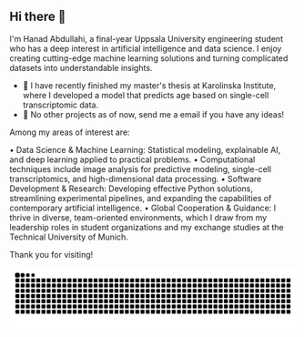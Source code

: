 ## Hi there 👋 
I'm Hanad Abdullahi, a final-year Uppsala University engineering student who has a deep interest in artificial intelligence and data science. I enjoy creating cutting-edge machine learning solutions and turning complicated datasets into understandable insights.

- 🔭 I have recently finished my master's thesis at Karolinska Institute, where I developed a model that predicts age based on single-cell transcriptomic data. 
- 🔭 No other projects as of now, send me a email if you have any ideas!




Among my areas of interest are:

• Data Science & Machine Learning: Statistical modeling, explainable AI, and deep learning applied to practical problems.
• Computational techniques include image analysis for predictive modeling, single-cell transcriptomics, and high-dimensional data processing.
• Software Development & Research: Developing effective Python solutions, streamlining experimental pipelines, and expanding the capabilities of contemporary artificial intelligence.
• Global Cooperation & Guidance: I thrive in diverse, team-oriented environments, which I draw from my leadership roles in student organizations and my exchange studies at the Technical University of Munich.


Thank you for visiting! 

<img src="https://raw.githubusercontent.com/hanadabdullahi/hanadabdullahi/output/snake.svg" alt="Snake animation" />


###
